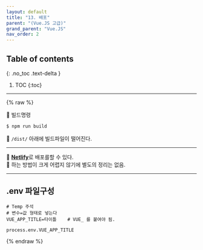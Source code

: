```yaml
---
layout: default
title: "13. 배포"
parent: "(Vue.JS 고급)"
grand_parent: "Vue.JS"
nav_order: 2
---
```


## Table of contents
{: .no_toc .text-delta }

1. TOC
{:toc}

---

{% raw %}

🧊 빌드명령

```bash
$ npm run build
```

🧊 `/dist/` 아래에 빌드파일이 떨어진다.

---

🧊 [**Netlify**](https://www.netlify.com/)로 배포를할 수 있다.<br>
🧊 하는 방법이 크게 어렵지 않기에 별도의 정리는 없음.

---

## .env 파일구성

```
# Temp 주석
# 변수=값 형태로 넣는다
VUE_APP_TITLE=타이틀    # VUE_ 를 붙여야 됨.
```

```
process.env.VUE_APP_TITLE
```

{% endraw %}